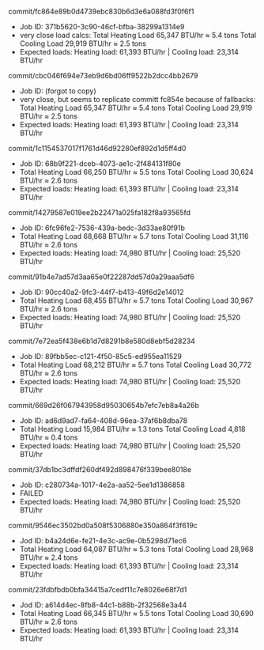 commit/fc864e89b0d4739ebc830b6d3e6a088fd3f0f6f1
- Job ID: 371b5620-3c90-46cf-bfba-38299a1314e9
- very close load calcs: Total Heating Load 65,347 BTU/hr ≈ 5.4 tons Total Cooling Load 29,919 BTU/hr ≈ 2.5 tons
- Expected loads: Heating load: 61,393 BTU/hr | Cooling load: 23,314 BTU/hr

commit/cbc046f694e73eb9d6bd06ff9522b2dcc4bb2679
- Job ID: (forgot to copy)
- very close, but seems to replicate committ fc854e because of fallbacks: Total Heating Load 65,347 BTU/hr ≈ 5.4 tons Total Cooling Load 29,919 BTU/hr ≈ 2.5 tons
- Expected loads: Heating load: 61,393 BTU/hr | Cooling load: 23,314 BTU/hr

commit/1c1154537017f1761d46d92280ef892d1d5ff4d0
- Job ID: 68b9f221-dceb-4073-ae1c-2f484131f80e
- Total Heating Load 66,250 BTU/hr ≈ 5.5 tons Total Cooling Load 30,624 BTU/hr ≈ 2.6 tons
- Expected loads: Heating load: 61,393 BTU/hr | Cooling load: 23,314 BTU/hr

commit/14279587e019ee2b22471a025fa182f8a93565fd
- Job ID: 6fc96fe2-7536-439a-bedc-3d33ae80f91b
- Total Heating Load 68,668 BTU/hr ≈ 5.7 tons Total Cooling Load 31,116 BTU/hr ≈ 2.6 tons
- Expected loads: Heating load: 74,980 BTU/hr | Cooling load: 25,520 BTU/hr

commit/91b4e7ad57d3aa65e0f22287dd57d0a29aaa5df6
- Job ID: 90cc40a2-9fc3-44f7-b413-49f6d2e14012
- Total Heating Load 68,455 BTU/hr ≈ 5.7 tons Total Cooling Load 30,967 BTU/hr ≈ 2.6 tons
- Expected loads: Heating load: 74,980 BTU/hr | Cooling load: 25,520 BTU/hr

commit/7e72ea5f438e6b1d7d8291b8e580d8ebf5d28234
- Job ID: 89fbb5ec-c121-4f50-85c5-ed955ea11529
- Total Heating Load 68,212 BTU/hr ≈ 5.7 tons Total Cooling Load 30,772 BTU/hr ≈ 2.6 tons
- Expected loads: Heating load: 74,980 BTU/hr | Cooling load: 25,520 BTU/hr

commit/669d26f067943958d95030654b7efc7eb8a4a26b
- Job ID: ad6d9ad7-fa64-408d-96ea-37af6b8dba78
- Total Heating Load 15,984 BTU/hr ≈ 1.3 tons Total Cooling Load 4,818 BTU/hr ≈ 0.4 tons
- Expected loads: Heating load: 74,980 BTU/hr | Cooling load: 25,520 BTU/hr

commit/37db1bc3dffdf260df492d898476f339bee8018e
- Job ID: c280734a-1017-4e2a-aa52-5ee1d1386858
- FAILED
- Expected loads: Heating load: 74,980 BTU/hr | Cooling load: 25,520 BTU/hr

commit/9546ec3502bd0a508f5306880e350a864f3f619c
- Jod ID: b4a24d6e-fe21-4e3c-ac9e-0b5298d71ec6
- Total Heating Load 64,087 BTU/hr ≈ 5.3 tons Total Cooling Load 28,968 BTU/hr ≈ 2.4 tons
- Expected loads: Heating load: 61,393 BTU/hr | Cooling load: 23,314 BTU/hr

commit/23fdbfbdb0bfa34415a7cedf11c7e8026e68f7d1
- Jod ID: a614d4ec-8fb8-44c1-b88b-2f32568e3a44
- Total Heating Load 66,345 BTU/hr ≈ 5.5 tons Total Cooling Load 30,690 BTU/hr ≈ 2.6 tons
- Expected loads: Heating load: 61,393 BTU/hr | Cooling load: 23,314 BTU/hr